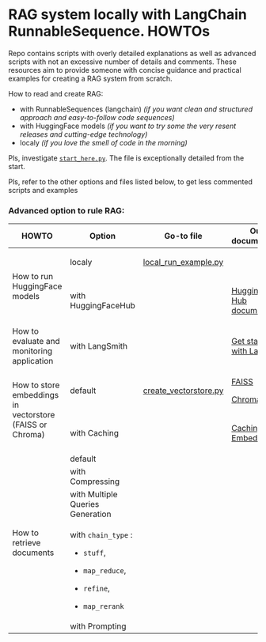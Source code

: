 # RAG system locally with LangChain RunnableSequence. HOWTOs

Repo contains scripts with overly detailed explanations as well as advanced scripts with not an excessive number of
details and comments. These resources aim to provide someone with concise guidance and practical examples for creating a
RAG system from scratch.

How to read and create RAG:

- with RunnableSequences (langchain) _(if you want clean and structured approach and easy-to-follow code sequences)_
- with HuggingFace models _(if you want to try some the very resent releases and cutting-edge technology)_
- localy _(if you love the smell of code in the morning)_

Pls, investigate [`start_here.py`](start_here.py). The file is exceptionally detailed from the start.

Pls, refer to the other options and files listed below, to get less commented scripts and examples

### Advanced option to rule RAG:

<table>
    <thead>
        <tr>
            <th>HOWTO</th>
            <th>Option</th>
            <th>Go-to file</th>
            <th>Outer documentation</th>
        </tr>
    </thead>
    <tbody>
        <!-- <tr>
            <td rowspan=4 align="left">R1 Text</td>
            <td rowspan=2 align="left">R2 Text A</td>
            <td align="left">R3 Text A</td>
        </tr>
        <tr>
            <td align="left">R3 Text B</td>
        </tr>
        <tr>
            <td rowspan=2 align="left">R2 Text B</td>
            <td align="left">R3 Text C</td>
        </tr>
        <tr>
            <td align="left">R3 Text D</td>
        </tr> -->
        <tr>
            <td rowspan=2 align="left">How to run HuggingFace models</td>
            <td align="left">localy</td>
            <td align="left">

[local_run_example.py](local_run_example.py) </td>
            <td align="left"></td>
        </tr>
        <tr>
            <td align="left">with HuggingFaceHub</td>
            <td align="left"></td>
            <td align="left">

[Hugging Face Hub documentation](https://huggingface.co/docs/hub/en/index) </td>
</tr>
        <tr>
        <td align="left">How to evaluate and monitoring application</td>
        <td align="left">with LangSmith</td>
        <td align="left"></td>
        <td align="left">

[Get started with LangSmith](https://docs.smith.langchain.com/) </td>
        </tr>
        <tr>
            <td rowspan=2 align="left">How to store embeddings in vectorstore (FAISS or Chroma)</td>
            <td align="left">default</td>
            <td align="left">

[create_vectorstore.py](create_vectorstore.py) </td>
            <td align="left">

[FAISS](https://python.langchain.com/v0.1/docs/integrations/vectorstores/faiss/)

[Chroma](https://python.langchain.com/v0.1/docs/integrations/vectorstores/chroma/) </td>
        </tr>
        <tr>
            <td align="left">with Caching</td>
            <td align="left"></td>
            <td align="left">

[Caching Embeddings](https://python.langchain.com/v0.1/docs/modules/data_connection/text_embedding/caching_embeddings/) </td>
        </tr>
        <tr>
            <td rowspan=5 align="left">How to retrieve documents</td>
            <td align="left">default</td>
            <td align="left"></td>
            <td align="left"></td>
        </tr>
        <tr>
            <td align="left">with Compressing</td>
            <td align="left"></td>
            <td align="left"></td>
        </tr>
        <tr>
            <td align="left">with Multiple Queries Generation</td>
            <td align="left"></td>
            <td align="left"></td>
        </tr>
        <tr>
            <td align="left">

with `chain_type` :
- `stuff`,
- `map_reduce`,
- `refine`,
- `map_rerank`</td>
            <td align="left"></td>
            <td align="left"></td>
        </tr>
        <tr>
            <td align="left">with Prompting</td>
            <td align="left"></td>
            <td align="left"></td>
        </tr>

    </tbody>
</table>
